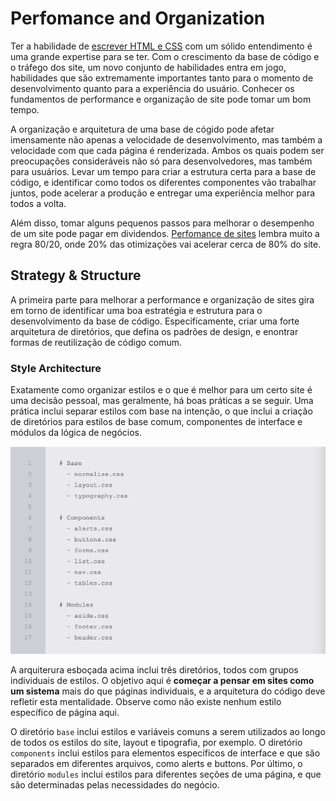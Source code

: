 # Perfomance and Organization

Ter a habilidade de [escrever HTML e CSS](http://learn.shayhowe.com/html-css/writing-your-best-code/) com um sólido entendimento é uma grande expertise para se ter. Com o crescimento da base de código e o tráfego dos site, um novo conjunto de habilidades entra em jogo, habilidades que são extremamente importantes tanto para o momento de desenvolvimento quanto para a experiência do usuário. Conhecer os fundamentos de performance e organização de site pode tomar um bom tempo.

A organização e arquitetura de uma base de cógido pode afetar imensamente não apenas a velocidade de desenvolvimento, mas também a velocidade com que cada página é renderizada. Ambos os quais podem ser preocupações consideráveis não só para desenvolvedores, mas também para usuários. Levar um tempo para criar a estrutura certa para a base de código, e identificar como todos os diferentes componentes vão trabalhar juntos, pode acelerar a produção e entregar uma experiência melhor para todos a volta. 

Além disso, tomar alguns pequenos passos para melhorar o desempenho de um site pode pagar em dividendos. [Perfomance de sites](http://stevesouders.com/hpws/rules.php) lembra muito a regra 80/20, onde 20% das otimizações vai acelerar cerca de 80% do site.

## Strategy & Structure

A primeira parte para melhorar a performance e organização de sites gira em torno de identificar uma boa estratégia e estrutura para o desenvolvimento da base de código. Especificamente, criar uma forte arquitetura de diretórios, que defina os padrões de design, e enontrar formas de reutilização de código comum.

### Style Architecture

Exatamente como organizar estilos e o que é melhor para um certo site é uma decisão pessoal, mas geralmente, há boas práticas a se seguir. Uma prática inclui separar estilos com base na intenção, o que inclui a criação de diretórios para estilos de base comum, componentes de interface e módulos da lógica de negócios.

![](images/style-architecture.png) 

A arquiterura esboçada acima inclui três diretórios, todos com grupos individuais de estilos. O objetivo aqui é **começar a pensar em sites como um sistema** mais do que páginas individuais, e a arquitetura do código deve refletir esta mentalidade. Observe como não existe nenhum estilo específico de página aqui.

O diretório `base` inclui estilos e variáveis comuns a serem utilizados ao longo de todos os estilos do site, layout e tipografia, por exemplo. O diretório `components` inclui estilos para elementos específicos de interface e que são separados em diferentes arquivos, como alerts e buttons. Por último, o diretório `modules` inclui estilos para diferentes seções de uma página, e que são determinadas pelas necessidades do negócio.

